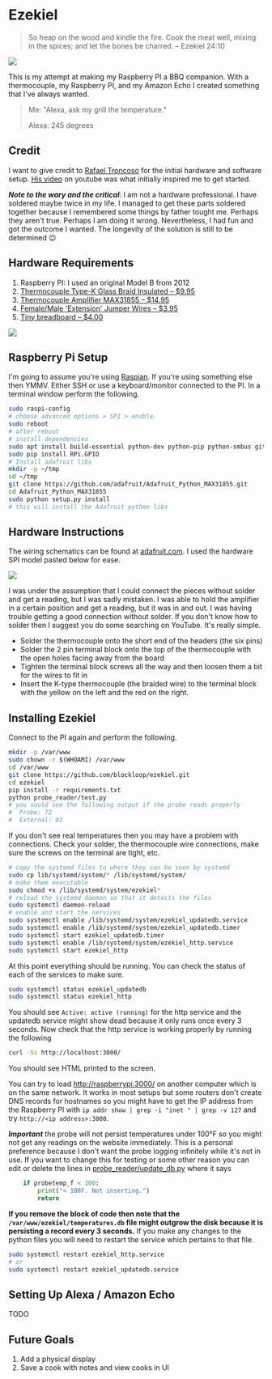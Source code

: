 # Ezekiel

> So heap on the wood and kindle the fire. Cook the meat well, mixing in the spices; and let the bones be charred. – Ezekiel 24:10

![](https://cdn.rawgit.com/blockloop/ezekiel/master/ss.png)

This is my attempt at making my Raspberry PI a BBQ companion. With a thermocouple, my Raspberry PI, and my Amazon Echo I created something that I've always wanted. 

>  Me: "Alexa, ask my grill the temperature."
>
> Alexa: 245 degrees

## Credit

I want to give credit to [Rafael Troncoso](https://www.cyberhades.com/2015/04/21/termometro-para-barbacoa-ahumador-horno-con-raspberry-pi/) for the initial hardware and software setup. [His video](https://www.youtube.com/watch?v=tx0H9_cJFyg) on youtube was what initially inspired me to get started.

***Note to the wary and the critical***: I am not a hardware professional. I have soldered maybe twice in my life. I managed to get these parts soldered together because I remembered some things by father tought me. Perhaps they aren't true. Perhaps I am doing it wrong. Nevertheless, I had fun and got the outcome I wanted. The longevity of the solution is still to be determined 😉

## Hardware Requirements

1. Raspberry PI: I used an original Model B from 2012
2. [Thermocouple Type-K Glass Braid Insulated – $9.95](https://www.adafruit.com/products/270)
3. [Thermocouple Amplifier MAX31855 – $14.95](https://www.adafruit.com/products/269)
4. [Female/Male 'Extension' Jumper Wires – $3.95](https://www.adafruit.com/products/826)
5. [Tiny breadboard – $4.00](https://www.adafruit.com/products/65)



![](https://dl.dropbox.com/s/oruxre15f7lsccg/Screenshot%202017-01-01%2012.39.44.png)

## Raspberry Pi Setup

I'm going to assume you're using [Raspian](https://www.raspberrypi.org/downloads/raspbian/). If you're using something else then YMMV. Either SSH or use a keyboard/monitor connected to the PI. In a terminal window perform the following.

```Bash
sudo raspi-config
# choose advanced options > SPI > enable. 
sudo reboot
# after reboot
# install dependencies
sudo apt install build-essential python-dev python-pip python-smbus git
sudo pip install RPi.GPIO
# Install adafruit libs
mkdir -p ~/tmp
cd ~/tmp
git clone https://github.com/adafruit/Adafruit_Python_MAX31855.git
cd Adafruit_Python_MAX31855
sudo python setup.py install
# this will install the Adafruit python libs
```

## Hardware Instructions

The wiring schematics can be found at [adafruit.com](https://learn.adafruit.com/max31855-thermocouple-python-library/hardware). I used the hardware SPI model pasted below for ease. 

![](https://cdn-learn.adafruit.com/assets/assets/000/019/767/large1024/temperature_pi-hardwarespi-max31855_bb.png?1411071293)

I was under the assumption that I could connect the pieces without solder and get a reading, but I was sadly mistaken. I was able to hold the amplifier in a certain position and get a reading, but it was in and out. I was having trouble getting a good connection without solder. If you don't know how to solder then I suggest you do some searching on YouTube. It's really simple. 

* Solder the thermocouple onto the short end of the headers (the six pins)
* Solder the 2 pin terminal block onto the top of the thermocouple with the open holes facing away from the board
* Tighten the terminal block screws all the way and then loosen them a bit for the wires to fit in
* Insert the K-type thermocouple (the braided wire) to the terminal block with the yellow on the left and the red on the right. 

## Installing Ezekiel

Connect to the PI again and perform the following.

```bash
mkdir -p /var/www
sudo chown -r $(WHOAMI) /var/www
cd /var/www
git clone https://github.com/blockloop/ezekiel.git
cd ezekiel
pip install -r requirements.txt
python probe_reader/test.py
# you sould see the following output if the probe reads properly
#  Probe: 72
#  External: 81
```

If you don't see real temperatures then you may have a problem with connections. Check your solder, the thermocouple wire connections, make sure the screws on the terminal are tight, etc. 

```bash
# copy the systemd files to where they can be seen by systemd
sudo cp lib/systemd/system/* /lib/systemd/system/
# make them executable
sudo chmod +x /lib/systemd/system/ezekiel*
# reload the systemd daemon so that it detects the files
sudo systemctl daemon-reload
# enable and start the services
sudo systemctl enable /lib/systemd/system/ezekiel_updatedb.service
sudo systemctl enable /lib/systemd/system/ezekiel_updatedb.timer
sudo systemctl start ezekiel_updatedb.timer
sudo systemctl enable /lib/systemd/system/ezekiel_http.service
sudo systemctl start ezekiel_http
```

At this point everything should be running. You can check the status of each of the services to make sure.

```bash
sudo systemctl status ezekiel_updatedb
sudo systemctl status ezekiel_http
```

You should see `Active: active (running)` for the http service and the updatedb service might show dead because it only runs once every 3 seconds. Now check that the http service is working properly by running the following

```bash
curl -Ss http://localhost:3000/
```

You should see HTML printed to the screen. 

You can try to load [http://raspberrypi:3000/](http://raspberrypi:3000/) on another computer which is on the same network. It works in most setups but some routers don't create DNS records for hostnames so you might have to get the IP address from the Raspberry PI with `ip addr show | grep -i "inet " | grep -v 127` and try `http://<ip address>:3000`. 

***Important*** the probe will not persist temperatures under 100°F so you might not get any readings on the website immediately. This is a personal preference because I don't want the probe logging infinitely while it's not in use. If you want to change this for testing or some other reason you can edit or delete the lines in [probe_reader/update_db.py](probe_reader/update_db.py) where it says

```python
    if probetemp_f < 100:
        print("< 100F. Not inserting.")
        return
```

**If you remove the block of code then note that the `/var/www/ezekiel/temperatures.db` file might outgrow the disk because it is persisting a record every 3 seconds.** If you make any changes to the python files you will need to restart the service which pertains to that file.

```bash
sudo systemctl restart ezekiel_http.service
# or
sudo systemctl restart ezekiel_updatedb.service
```

## Setting Up Alexa / Amazon Echo

TODO

## Future Goals

1. Add a physical display
2. Save a cook with notes and view cooks in UI
